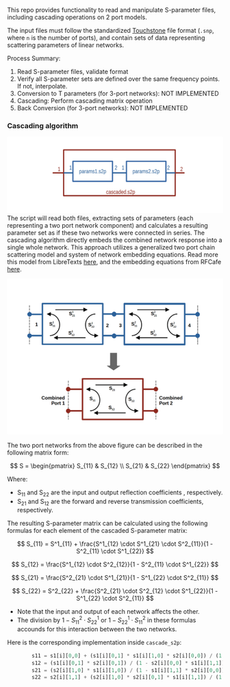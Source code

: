 This repo provides functionality to read and manipulate S-parameter files, including cascading operations on 2 port models. 

The input files must follow the standardized [Touchstone](https://ibis.org/touchstone_ver2.0/touchstone_ver2_0.pdf) file format (`.snp`, where `n` is the number of ports), and contain sets of data representing scattering parameters of linear networks. 

Process Summary:

1. Read S-parameter files, validate format
2. Verify all S-parameter sets are defined over the same frequency points. If not, interpolate.
3. Conversion to T parameters (for 3-port networks): NOT IMPLEMENTED
4. Cascading: Perform cascading matrix operation
5. Back Conversion (for 3-port networks): NOT IMPLEMENTED

### Cascading algorithm
![top level diagram](https://github.com/mslaffin/cascader/blob/main/media/top_level_diagram.png)
The script will read both files, extracting sets of parameters (each representing a two port network component) and calculates a resulting parameter set as if these two networks were connected in series. The cascading algorithm directly embeds the combined network response into a single whole network. This approach utilizes a generalized two port chain scattering model and system of network embedding equations. Read more this model from LibreTexts [here](https://eng.libretexts.org/Bookshelves/Electrical_Engineering/Electronics/Microwave_and_RF_Design_III_-_Networks_(Steer)/02%3A_Chapter_2/2.4%3A_Generalized_Scattering_Parameters), and the embedding equations from RFCafe [here](https://www.rfcafe.com/references/articles/Joe-Cahak/Computing-Scattering-Parameters.htm).

![cascade diagram with coefficients](https://github.com/mslaffin/cascader/blob/main/media/cascade_diagram_with_coefficients.png)

The two port networks from the above figure can be described in the following matrix form:

$$
S = \begin{pmatrix}
S_{11} & S_{12} \\
S_{21} & S_{22}
\end{pmatrix}
$$

Where: 
- S<sub>11</sub> and S<sub>22</sub> are the input and output reflection coefficients , respectively.
- S<sub>21</sub> and S<sub>12</sub> are the forward and reverse transmission coefficients, respectively.

The resulting S-parameter matrix can be calculated using the following formulas for each element of the cascaded S-parameter matrix:

$$
S_{11} = S^1_{11} + \frac{S^1_{12} \cdot S^1_{21} \cdot S^2_{11}}{1 - S^2_{11} \cdot S^1_{22}}
$$

$$
S_{12} = \frac{S^1_{12} \cdot S^2_{12}}{1 - S^2_{11} \cdot S^1_{22}}
$$

$$
S_{21} = \frac{S^2_{21} \cdot S^1_{21}}{1 - S^1_{22} \cdot S^2_{11}}
$$

$$
S_{22} = S^2_{22} + \frac{S^2_{21} \cdot S^2_{12} \cdot S^1_{22}}{1 - S^1_{22} \cdot S^2_{11}}
$$

- Note that the input and output of each network affects the other.
- The division by $1 - S^2_{11} \cdot S^1_{22}$ or $1 - S^1_{22} \cdot S^2_{11}$ in these formulas accounds for this interaction between the two networks.

Here is the corresponding implementation inside `cascade_s2p`:
```python
        s11 = s1[i][0,0] + (s1[i][0,1] * s1[i][1,0] * s2[i][0,0]) / (1 - s2[i][0,0] * s1[i][1,1])
        s12 = (s1[i][0,1] * s2[i][0,1]) / (1 - s2[i][0,0] * s1[i][1,1])
        s21 = (s2[i][1,0] * s1[i][1,0]) / (1 - s1[i][1,1] * s2[i][0,0])
        s22 = s2[i][1,1] + (s2[i][1,0] * s2[i][0,1] * s1[i][1,1]) / (1 - s1[i][1,1] * s2[i][0,0])
```


